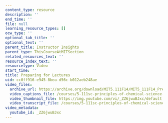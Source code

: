 ```yaml
---
content_type: resource
description: ''
end_time: ''
file: null
learning_resource_types: []
ocw_type: ''
optional_tab_title: ''
optional_text: ''
parent_title: Instructor Insights
parent_type: ThisCourseAtMITSection
related_resources_text: ''
resource_index_text: ''
resourcetype: Video
start_time: ''
title: Preparing for Lectures
uid: cc0ff916-e945-8bea-d56c-b012aeb248ae
video_files:
  archive_url: https://archive.org/download/MIT5.111F14/MIT5_111F14_PreparingLectures_300k.mp4
  video_captions_file: /courses/5-111sc-principles-of-chemical-science-fall-2014/d7e60309cf5759c69ce2a45f22962e15_ZZ6jwuBJxc.vtt
  video_thumbnail_file: https://img.youtube.com/vi/_ZZ6jwuBJxc/default.jpg
  video_transcript_file: /courses/5-111sc-principles-of-chemical-science-fall-2014/0035eb927845c7d70ba2e123eceb3c9d_ZZ6jwuBJxc.pdf
video_metadata:
  youtube_id: _ZZ6jwuBJxc
---
```

